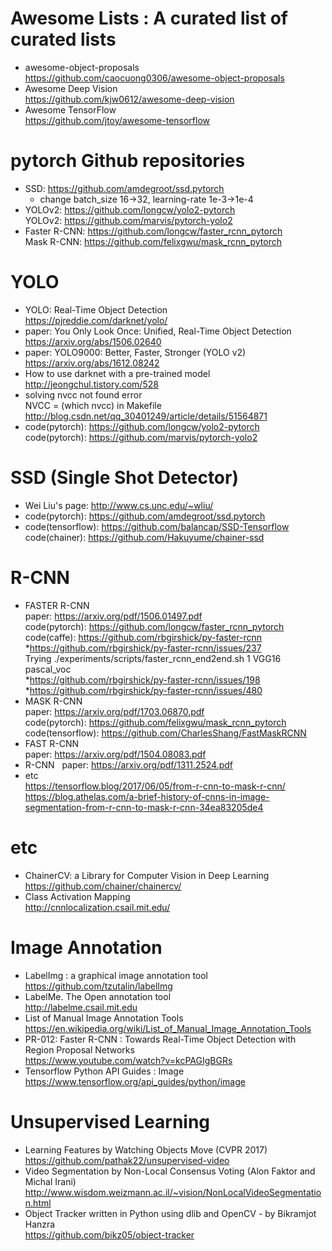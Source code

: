 
# Awesome Lists : A curated list of curated lists
- awesome-object-proposals  
  https://github.com/caocuong0306/awesome-object-proposals
- Awesome Deep Vision  
  https://github.com/kjw0612/awesome-deep-vision
- Awesome TensorFlow  
  https://github.com/jtoy/awesome-tensorflow

# pytorch Github repositories
- SSD: https://github.com/amdegroot/ssd.pytorch  
  * change batch_size 16->32, learning-rate 1e-3->1e-4
- YOLOv2: https://github.com/longcw/yolo2-pytorch  
  YOLOv2: https://github.com/marvis/pytorch-yolo2  
- Faster R-CNN: https://github.com/longcw/faster_rcnn_pytorch  
  Mask R-CNN: https://github.com/felixgwu/mask_rcnn_pytorch  

# YOLO
- YOLO: Real-Time Object Detection  
  https://pjreddie.com/darknet/yolo/
- paper: You Only Look Once: Unified, Real-Time Object Detection  
  https://arxiv.org/abs/1506.02640
- paper: YOLO9000: Better, Faster, Stronger (YOLO v2)  
  https://arxiv.org/abs/1612.08242
- How to use darknet with a pre-trained model  
  http://jeongchul.tistory.com/528
- solving nvcc not found error  
  NVCC = (which nvcc) in Makefile  
  http://blog.csdn.net/qq_30401249/article/details/51564871
- code(pytorch): https://github.com/longcw/yolo2-pytorch  
  code(pytorch): https://github.com/marvis/pytorch-yolo2  

# SSD (Single Shot Detector)
- Wei Liu's page: http://www.cs.unc.edu/~wliu/  
- code(pytorch): https://github.com/amdegroot/ssd.pytorch  
- code(tensorflow): https://github.com/balancap/SSD-Tensorflow  
  code(chainer): https://github.com/Hakuyume/chainer-ssd

# R-CNN
- FASTER R-CNN  
  paper: https://arxiv.org/pdf/1506.01497.pdf  
  code(pytorch): https://github.com/longcw/faster_rcnn_pytorch  
  code(caffe): https://github.com/rbgirshick/py-faster-rcnn  
    *https://github.com/rbgirshick/py-faster-rcnn/issues/237  
    Trying ./experiments/scripts/faster_rcnn_end2end.sh 1 VGG16 pascal_voc  
    *https://github.com/rbgirshick/py-faster-rcnn/issues/198  
    *https://github.com/rbgirshick/py-faster-rcnn/issues/480  
- MASK R-CNN  
  paper: https://arxiv.org/pdf/1703.06870.pdf  
  code(pytorch): https://github.com/felixgwu/mask_rcnn_pytorch  
  code(tensorflow): https://github.com/CharlesShang/FastMaskRCNN  
- FAST R-CNN  
  paper: https://arxiv.org/pdf/1504.08083.pdf  
- R-CNN  
  paper: https://arxiv.org/pdf/1311.2524.pdf  
- etc  
  https://tensorflow.blog/2017/06/05/from-r-cnn-to-mask-r-cnn/  
  https://blog.athelas.com/a-brief-history-of-cnns-in-image-segmentation-from-r-cnn-to-mask-r-cnn-34ea83205de4  
  
# etc  
- ChainerCV: a Library for Computer Vision in Deep Learning  
  https://github.com/chainer/chainercv/  
- Class Activation Mapping  
  http://cnnlocalization.csail.mit.edu/  
  
# Image Annotation
- LabelImg : a graphical image annotation tool  
  https://github.com/tzutalin/labelImg
- LabelMe. The Open annotation tool  
  http://labelme.csail.mit.edu
- List of Manual Image Annotation Tools  
  https://en.wikipedia.org/wiki/List_of_Manual_Image_Annotation_Tools
- PR-012: Faster R-CNN : Towards Real-Time Object Detection with Region Proposal Networks  
  https://www.youtube.com/watch?v=kcPAGIgBGRs
- Tensorflow Python API Guides : Image  
  https://www.tensorflow.org/api_guides/python/image  
  
# Unsupervised Learning
- Learning Features by Watching Objects Move (CVPR 2017)  
  https://github.com/pathak22/unsupervised-video  
- Video Segmentation by Non-Local Consensus Voting (Alon Faktor and Michal Irani)  
  http://www.wisdom.weizmann.ac.il/~vision/NonLocalVideoSegmentation.html
- Object Tracker written in Python using dlib and OpenCV - by Bikramjot Hanzra  
  https://github.com/bikz05/object-tracker  
